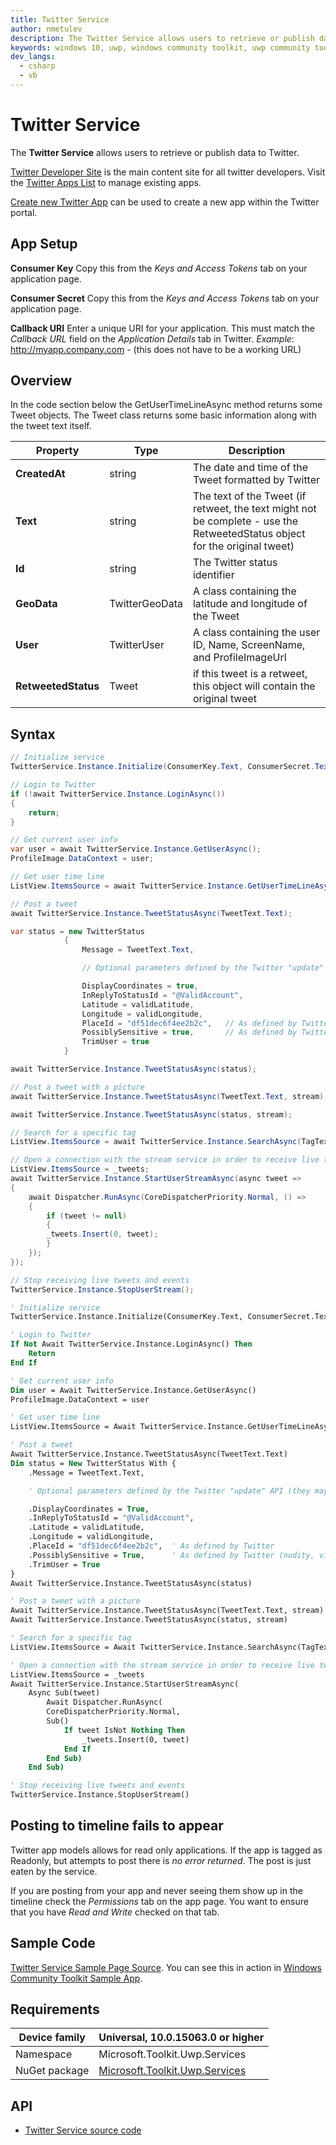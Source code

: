 ```yaml
---
title: Twitter Service
author: nmetulev
description: The Twitter Service allows users to retrieve or publish data to Twitter. 
keywords: windows 10, uwp, windows community toolkit, uwp community toolkit, uwp toolkit, Twitter 
dev_langs:
  - csharp
  - vb
---
```


# Twitter Service

The **Twitter Service** allows users to retrieve or publish data to Twitter. 

[Twitter Developer Site](https://dev.twitter.com) is the main content site for all twitter developers.  Visit the [Twitter Apps List](https://apps.twitter.com/) to manage existing apps.

[Create new Twitter App](https://apps.twitter.com/app) can be used to create a new app within the Twitter portal.

## App Setup

**Consumer Key**
Copy this from the *Keys and Access Tokens* tab on your application page. 

**Consumer Secret**
Copy this from the *Keys and Access Tokens* tab on your application page. 

**Callback URI** Enter a unique URI for your application.  This must match the *Callback URL* field on the *Application Details* tab in Twitter.
*Example*: http://myapp.company.com - (this does not have to be a working URL)

## Overview

In the code section below the GetUserTimeLineAsync method returns some Tweet objects.  The Tweet class returns some basic information along with the tweet text itself.

| Property | Type | Description |
| -- | -- | -- |
| **CreatedAt** | string | The date and time of the Tweet formatted by Twitter |
| **Text** | string | The text of the Tweet (if retweet, the text might not be complete - use the RetweetedStatus object for the original tweet)|
| **Id** | string | The Twitter status identifier |
| **GeoData** | TwitterGeoData | A class containing the latitude and longitude of the Tweet |
| **User** | TwitterUser | A class containing the user ID, Name, ScreenName, and ProfileImageUrl |
| **RetweetedStatus** | Tweet | if this tweet is a retweet, this object will contain the original tweet |

## Syntax

```csharp
// Initialize service
TwitterService.Instance.Initialize(ConsumerKey.Text, ConsumerSecret.Text, CallbackUri.Text);

// Login to Twitter
if (!await TwitterService.Instance.LoginAsync())
{
    return;
}

// Get current user info
var user = await TwitterService.Instance.GetUserAsync();
ProfileImage.DataContext = user;

// Get user time line
ListView.ItemsSource = await TwitterService.Instance.GetUserTimeLineAsync(user.ScreenName, 50);

// Post a tweet
await TwitterService.Instance.TweetStatusAsync(TweetText.Text);

var status = new TwitterStatus
			{
				Message = TweetText.Text,

				// Optional parameters defined by the Twitter "update" API (they may all be null or false)

				DisplayCoordinates = true,
				InReplyToStatusId = "@ValidAccount",
				Latitude = validLatitude,
				Longitude = validLongitude,
				PlaceId = "df51dec6f4ee2b2c",	// As defined by Twitter
				PossiblySensitive = true,		// As defined by Twitter (nudity, violence, or medical procedures)
				TrimUser = true
			}

await TwitterService.Instance.TweetStatusAsync(status);

// Post a tweet with a picture
await TwitterService.Instance.TweetStatusAsync(TweetText.Text, stream);

await TwitterService.Instance.TweetStatusAsync(status, stream);

// Search for a specific tag
ListView.ItemsSource = await TwitterService.Instance.SearchAsync(TagText.Text, 50);

// Open a connection with the stream service in order to receive live tweets and events
ListView.ItemsSource = _tweets;
await TwitterService.Instance.StartUserStreamAsync(async tweet =>
{
    await Dispatcher.RunAsync(CoreDispatcherPriority.Normal, () =>
    {
        if (tweet != null)
        {
		_tweets.Insert(0, tweet);
        }
    });
});

// Stop receiving live tweets and events
TwitterService.Instance.StopUserStream();
```
```vb
' Initialize service
TwitterService.Instance.Initialize(ConsumerKey.Text, ConsumerSecret.Text, CallbackUri.Text)

' Login to Twitter
If Not Await TwitterService.Instance.LoginAsync() Then
    Return
End If

' Get current user info
Dim user = Await TwitterService.Instance.GetUserAsync()
ProfileImage.DataContext = user

' Get user time line
ListView.ItemsSource = Await TwitterService.Instance.GetUserTimeLineAsync(user.ScreenName, 50)

' Post a tweet
Await TwitterService.Instance.TweetStatusAsync(TweetText.Text)
Dim status = New TwitterStatus With {
    .Message = TweetText.Text,

    ' Optional parameters defined by the Twitter "update" API (they may all be null or false)

    .DisplayCoordinates = True,
    .InReplyToStatusId = "@ValidAccount",
    .Latitude = validLatitude,
    .Longitude = validLongitude,
    .PlaceId = "df51dec6f4ee2b2c",  ' As defined by Twitter
    .PossiblySensitive = True,      ' As defined by Twitter (nudity, violence, or medical procedures)
    .TrimUser = True
}
Await TwitterService.Instance.TweetStatusAsync(status)

' Post a tweet with a picture
Await TwitterService.Instance.TweetStatusAsync(TweetText.Text, stream)
Await TwitterService.Instance.TweetStatusAsync(status, stream)

' Search for a specific tag
ListView.ItemsSource = Await TwitterService.Instance.SearchAsync(TagText.Text, 50)

' Open a connection with the stream service in order to receive live tweets and events
ListView.ItemsSource = _tweets
Await TwitterService.Instance.StartUserStreamAsync(
    Async Sub(tweet)
        Await Dispatcher.RunAsync(
        CoreDispatcherPriority.Normal,
        Sub()
            If tweet IsNot Nothing Then
                _tweets.Insert(0, tweet)
            End If
        End Sub)
    End Sub)

' Stop receiving live tweets and events
TwitterService.Instance.StopUserStream()
```

## Posting to timeline fails to appear

Twitter app models allows for read only applications.  If the app is tagged as Readonly, but attempts to post there is *no error returned*.  The post is just eaten by the service.

If you are posting from your app and never seeing them show up in the timeline check the *Permissions* tab on the app page.  You want to ensure that you have *Read and Write* checked on that tab.

## Sample Code

[Twitter Service Sample Page Source](https://github.com/Microsoft/WindowsCommunityToolkit//tree/master/Microsoft.Toolkit.Uwp.SampleApp/SamplePages/Twitter%20Service). You can see this in action in [Windows Community Toolkit Sample App](https://www.microsoft.com/store/apps/9NBLGGH4TLCQ).

## Requirements

| Device family | Universal, 10.0.15063.0 or higher |
| --- | --- |
| Namespace | Microsoft.Toolkit.Uwp.Services |
| NuGet package | [Microsoft.Toolkit.Uwp.Services](https://www.nuget.org/packages/Microsoft.Toolkit.Uwp.Services/) |

## API

* [Twitter Service source code](https://github.com/Microsoft/WindowsCommunityToolkit//tree/master/Microsoft.Toolkit.Uwp.Services/Services/Twitter)
